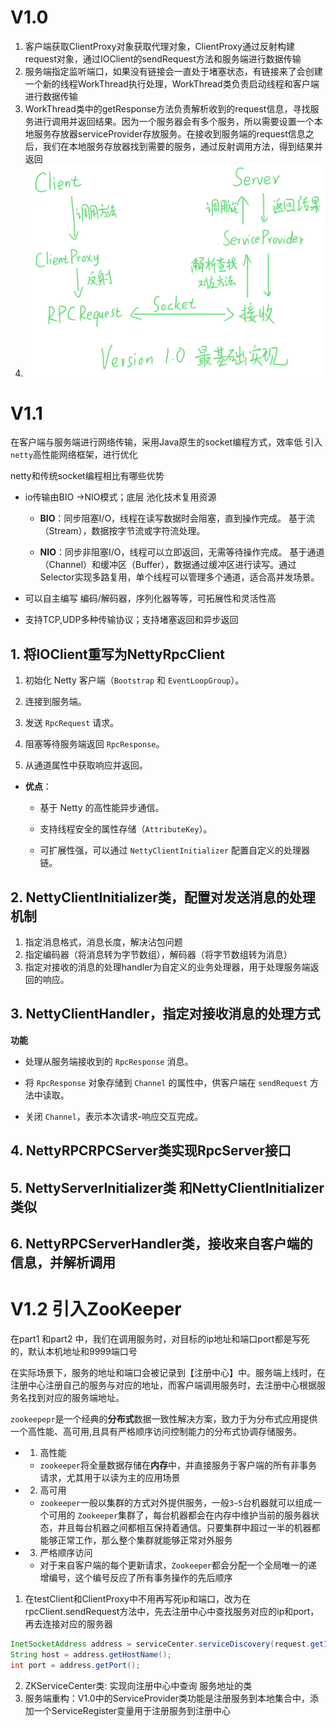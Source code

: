 # V1.0
1. 客户端获取ClientProxy对象获取代理对象，ClientProxy通过反射构建request对象，通过IOClient的sendRequest方法和服务端进行数据传输
2. 服务端指定监听端口，如果没有链接会一直处于堵塞状态，有链接来了会创建一个新的线程WorkThread执行处理，WorkThread类负责启动线程和客户端进行数据传输
3. WorkThread类中的getResponse方法负责解析收到的request信息，寻找服务进行调用并返回结果。因为一个服务器会有多个服务，所以需要设置一个本地服务存放器serviceProvider存放服务。在接收到服务端的request信息之后，我们在本地服务存放器找到需要的服务，通过反射调用方法，得到结果并返回
4. ![输入图片说明](/imgs/2025-03-22/Ek3meDAZZnV9vDkt.jpeg)

# V1.1
在客户端与服务端进行网络传输，采用Java原生的socket编程方式，效率低
引入`netty`高性能网络框架，进行优化

netty和传统socket编程相比有哪些优势

-   io传输由BIO ->NIO模式；底层 池化技术复用资源
    -   **BIO**：同步阻塞I/O，线程在读写数据时会阻塞，直到操作完成。
						   基于流（Stream），数据按字节流或字符流处理。

    
	-   **NIO**：同步非阻塞I/O，线程可以立即返回，无需等待操作完成。
											   基于通道（Channel）和缓冲区（Buffer），数据通过缓冲区进行读写。通过Selector实现多路复用，单个线程可以管理多个通道，适合高并发场景。

-   可以自主编写 编码/解码器，序列化器等等，可拓展性和灵活性高
  
-   支持TCP,UDP多种传输协议；支持堵塞返回和异步返回

## 1. 将IOClient重写为NettyRpcClient
1.  初始化 Netty 客户端（`Bootstrap` 和 `EventLoopGroup`）。
    
2.  连接到服务端。
    
3.  发送 `RpcRequest` 请求。
    
4.  阻塞等待服务端返回 `RpcResponse`。
    
5.  从通道属性中获取响应并返回。

-   **优点**：
    
    -   基于 Netty 的高性能异步通信。
        
    -   支持线程安全的属性存储（`AttributeKey`）。
        
    -   可扩展性强，可以通过 `NettyClientInitializer` 配置自定义的处理器链。
    
    
## 2. NettyClientInitializer类，配置对发送消息的处理机制
1. 指定消息格式，消息长度，解决沾包问题
2. 指定编码器（将消息转为字节数组），解码器（将字节数组转为消息）
3. 指定对接收的消息的处理handler为自定义的业务处理器，用于处理服务端返回的响应。

## 3. NettyClientHandler，指定对接收消息的处理方式
**功能**

-   处理从服务端接收到的 `RpcResponse` 消息。
    
-   将 `RpcResponse` 对象存储到 `Channel` 的属性中，供客户端在 `sendRequest` 方法中读取。
    
-   关闭 `Channel`，表示本次请求-响应交互完成。

## 4. NettyRPCRPCServer类实现RpcServer接口
## 5. NettyServerInitializer类 和NettyClientInitializer类似
## 6. NettyRPCServerHandler类，接收来自客户端的信息，并解析调用


# V1.2 引入ZooKeeper
在part1 和part2 中，我们在调用服务时，对目标的ip地址和端口port都是写死的，默认本机地址和9999端口号

在实际场景下，服务的地址和端口会被记录到【注册中心】中。服务端上线时，在注册中心注册自己的服务与对应的地址，而客户端调用服务时，去注册中心根据服务名找到对应的服务端地址。

`zookeepepr`是一个经典的**分布式**数据一致性解决方案，致力于为分布式应用提供一个高性能、高可用,且具有严格顺序访问控制能力的分布式协调存储服务。

-   1. 高性能
    
    -   `zookeeper`将全量数据存储在**内存**中，并直接服务于客户端的所有非事务请求，尤其用于以读为主的应用场景
        
    

-   2. 高可用
    
    -   `zookeeper`一般以集群的方式对外提供服务，一般`3~5`台机器就可以组成一个可用的 `Zookeeper`集群了，每台机器都会在内存中维护当前的服务器状态，井且每台机器之间都相互保持着通信。只要集群中超过一半的机器都能够正常工作，那么整个集群就能够正常对外服务
        
    

-   3. 严格顺序访问
    
    -   对于来自客户端的每个更新请求，`Zookeeper`都会分配一个全局唯一的递增编号，这个编号反应了所有事务操作的先后顺序

1. 在testClient和ClientProxy中不用再写死ip和端口，改为在rpcClient.sendRequest方法中，先去注册中心中查找服务对应的ip和port，再去连接对应的服务器
```java
InetSocketAddress address = serviceCenter.serviceDiscovery(request.getInterfaceName()); 
String host = address.getHostName(); 
int port = address.getPort();
```
2. ZKServiceCenter类: 实现向注册中心中查询 服务地址的类
3. 服务端重构：V1.0中的ServiceProvider类功能是注册服务到本地集合中，添加一个ServiceRegister变量用于注册服务到注册中心
<!--stackedit_data:
eyJoaXN0b3J5IjpbMTIxMjExMzM3NywtMTY4MjIzMDkxNyw5Nj
k5NzgwMzEsMzAzMDM1MTcsMzEzNDc4NjU3XX0=
-->